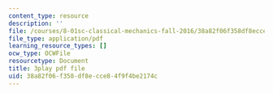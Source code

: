 ```yaml
---
content_type: resource
description: ''
file: /courses/8-01sc-classical-mechanics-fall-2016/38a82f06f358df8ecce84f9f4be2174c_FNOfxJxceIM.pdf
file_type: application/pdf
learning_resource_types: []
ocw_type: OCWFile
resourcetype: Document
title: 3play pdf file
uid: 38a82f06-f358-df8e-cce8-4f9f4be2174c
---
```

